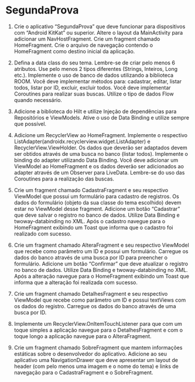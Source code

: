 # SegundaProva
1) Crie o aplicativo “SegundaProva” que deve funcionar para dispositivos com “Android KitKat” ou
superior. Altere o layout da MainActivity para adicionar um NavHostFragment. Crie um fragment
chamado HomeFragment. Crie o arquivo de navegação contendo o HomeFragment como destino
inicial da aplicação. 

2) Defina a data class do seu tema. Lembre-se de criar pelo menos 6 atributos. Use pelo menos 2
tipos diferentes (Strings, Inteiros, Long etc.). Implemente o uso de banco de dados utilizando a
biblioteca ROOM. Você deve implementar métodos para: cadastrar, editar, listar todos, listar por ID,
excluir, excluir todos. Você deve implementar Coroutines para realizar suas buscas. Utilize o tipo de
dados Flow quando necessário.

3) Adicione a biblioteca do Hilt e utilize Injeção de dependências para Repositórios e ViewModels.
Ative o uso de Data Binding e utilize sempre que possível.

4) Adicione um RecyclerView ao HomeFragment. Implemente o respectivo
ListAdapter(androidx.recyclerview.widget.ListAdapter) e RecyclerView.ViewHolder. Os dados que
deverão ser adaptados devem ser obtidos através de uma busca no banco (listar todos). Implemente
o binding do adapter utilizando Data Binding. Você deve adicionar um ViewModel ao HomeFragment
e os dados deverão ser adicionados ao adapter através de um Observer para LiveData. Lembre-se
do uso das Coroutines para a realização das buscas. 

5) Crie um fragment chamado CadastraFragment e seu respectivo ViewModel que possui um
formulário para cadastro de registros. Os dados do formulário (objeto da sua classe do tema
escolhido) devem estar no ViewModel desse fragment. Adicione um botão “Cadastrar” que deve
salvar o registro no banco de dados. Utilize Data Binding e twoway-databinding no XML. Após o
cadastro navegue para o HomeFragment exibindo um Toast que informa que o cadastro foi realizado
com sucesso. 

6) Crie um fragment chamado AlteraFragment e seu respectivo ViewModel que recebe como
parâmetro um ID e possui um formulário. Carregue os dados do banco através de uma busca por ID
para preencher o formulário. Adicione um botão “Confirmar” que deve atualizar o registro no banco de
dados. Utilize Data Binding e twoway-databinding no XML. Após a alteração navegue para o
HomeFragment exibindo um Toast que informa que a alteração foi realizada com sucesso. 

6) Crie um fragment chamado DetalhesFragment e seu respectivo ViewModel que recebe como
parâmetro um ID e possui textViews com os dados do registro. Carregue os dados do banco através
de uma busca por ID.
7) Implemente um RecyclerView.OnItemTouchListener para que com um toque simples a aplicação
navegue para o DetalhesFragment e com o toque longo a aplicação navegue para o AlteraFragment.

8) Crie um fragment chamado SobreFragment que mantem informações estáticas sobre o
desenvolvedor do aplicativo. Adicione ao seu aplicativo uma NavigationDrawer que deve apresentar
um layout de header (com pelo menos uma imagem e o nome do tema) e links de navegação para o
CadastraFragment e o SobreFragment.
